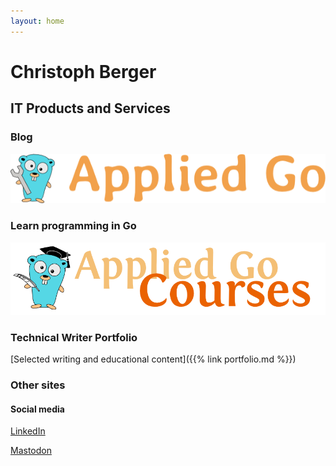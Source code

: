 ```yaml
---
layout: home
---
```


# Christoph Berger

## IT Products and Services

### Blog
[![Applied Go Blog](AppliedGoBlog.png)](https://appliedgo.net "Applied Go Blog")

### Learn programming in Go
[![Applied Go Courses](AppliedGopherPhDCourses200.png)](https://appliedgo.com "Applied Go Courses")

### Technical Writer Portfolio

[Selected writing and educational content]({{% link portfolio.md %}})

### Other sites

#### Social media

[LinkedIn](https://www.linkedin.com/in/christophberger1)

[Mastodon](https://c.im/@christophberger)
